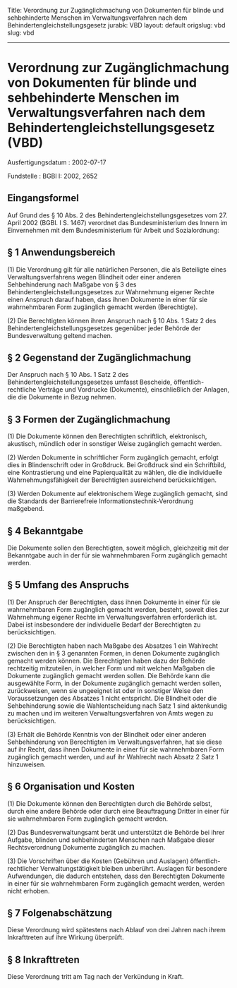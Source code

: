 Title: Verordnung zur Zugänglichmachung von Dokumenten für blinde und sehbehinderte
  Menschen im Verwaltungsverfahren nach dem Behindertengleichstellungsgesetz
jurabk: VBD
layout: default
origslug: vbd
slug: vbd

---

# Verordnung zur Zugänglichmachung von Dokumenten für blinde und sehbehinderte Menschen im Verwaltungsverfahren nach dem Behindertengleichstellungsgesetz (VBD)

Ausfertigungsdatum
:   2002-07-17

Fundstelle
:   BGBl I: 2002, 2652



## Eingangsformel

Auf Grund des § 10 Abs. 2 des Behindertengleichstellungsgesetzes vom
27\. April 2002 (BGBl. I S. 1467) verordnet das Bundesministerium des
Innern im Einvernehmen mit dem Bundesministerium für Arbeit und
Sozialordnung:


## § 1 Anwendungsbereich

(1) Die Verordnung gilt für alle natürlichen Personen, die als
Beteiligte eines Verwaltungsverfahrens wegen Blindheit oder einer
anderen Sehbehinderung nach Maßgabe von § 3 des
Behindertengleichstellungsgesetzes zur Wahrnehmung eigener Rechte
einen Anspruch darauf haben, dass ihnen Dokumente in einer für sie
wahrnehmbaren Form zugänglich gemacht werden (Berechtigte).

(2) Die Berechtigten können ihren Anspruch nach § 10 Abs. 1 Satz 2 des
Behindertengleichstellungsgesetzes gegenüber jeder Behörde der
Bundesverwaltung geltend machen.


## § 2 Gegenstand der Zugänglichmachung

Der Anspruch nach § 10 Abs. 1 Satz 2 des
Behindertengleichstellungsgesetzes umfasst Bescheide, öffentlich-
rechtliche Verträge und Vordrucke (Dokumente), einschließlich der
Anlagen, die die Dokumente in Bezug nehmen.


## § 3 Formen der Zugänglichmachung

(1) Die Dokumente können den Berechtigten schriftlich, elektronisch,
akustisch, mündlich oder in sonstiger Weise zugänglich gemacht werden.

(2) Werden Dokumente in schriftlicher Form zugänglich gemacht, erfolgt
dies in Blindenschrift oder in Großdruck. Bei Großdruck sind ein
Schriftbild, eine Kontrastierung und eine Papierqualität zu wählen,
die die individuelle Wahrnehmungsfähigkeit der Berechtigten
ausreichend berücksichtigen.

(3) Werden Dokumente auf elektronischem Wege zugänglich gemacht, sind
die Standards der Barrierefreie Informationstechnik-Verordnung
maßgebend.


## § 4 Bekanntgabe

Die Dokumente sollen den Berechtigten, soweit möglich, gleichzeitig
mit der Bekanntgabe auch in der für sie wahrnehmbaren Form zugänglich
gemacht werden.


## § 5 Umfang des Anspruchs

(1) Der Anspruch der Berechtigten, dass ihnen Dokumente in einer für
sie wahrnehmbaren Form zugänglich gemacht werden, besteht, soweit dies
zur Wahrnehmung eigener Rechte im Verwaltungsverfahren erforderlich
ist. Dabei ist insbesondere der individuelle Bedarf der Berechtigten
zu berücksichtigen.

(2) Die Berechtigten haben nach Maßgabe des Absatzes 1 ein Wahlrecht
zwischen den in § 3 genannten Formen, in denen Dokumente zugänglich
gemacht werden können. Die Berechtigten haben dazu der Behörde
rechtzeitig mitzuteilen, in welcher Form und mit welchen Maßgaben die
Dokumente zugänglich gemacht werden sollen. Die Behörde kann die
ausgewählte Form, in der Dokumente zugänglich gemacht werden sollen,
zurückweisen, wenn sie ungeeignet ist oder in sonstiger Weise den
Voraussetzungen des Absatzes 1 nicht entspricht. Die Blindheit oder
die Sehbehinderung sowie die Wahlentscheidung nach Satz 1 sind
aktenkundig zu machen und im weiteren Verwaltungsverfahren von Amts
wegen zu berücksichtigen.

(3) Erhält die Behörde Kenntnis von der Blindheit oder einer anderen
Sehbehinderung von Berechtigten im Verwaltungsverfahren, hat sie diese
auf ihr Recht, dass ihnen Dokumente in einer für sie wahrnehmbaren
Form zugänglich gemacht werden, und auf ihr Wahlrecht nach Absatz 2
Satz 1 hinzuweisen.


## § 6 Organisation und Kosten

(1) Die Dokumente können den Berechtigten durch die Behörde selbst,
durch eine andere Behörde oder durch eine Beauftragung Dritter in
einer für sie wahrnehmbaren Form zugänglich gemacht werden.

(2) Das Bundesverwaltungsamt berät und unterstützt die Behörde bei
ihrer Aufgabe, blinden und sehbehinderten Menschen nach Maßgabe dieser
Rechtsverordnung Dokumente zugänglich zu machen.

(3) Die Vorschriften über die Kosten (Gebühren und Auslagen)
öffentlich-rechtlicher Verwaltungstätigkeit bleiben unberührt.
Auslagen für besondere Aufwendungen, die dadurch entstehen, dass den
Berechtigten Dokumente in einer für sie wahrnehmbaren Form zugänglich
gemacht werden, werden nicht erhoben.


## § 7 Folgenabschätzung

Diese Verordnung wird spätestens nach Ablauf von drei Jahren nach
ihrem Inkrafttreten auf ihre Wirkung überprüft.


## § 8 Inkrafttreten

Diese Verordnung tritt am Tag nach der Verkündung in Kraft.

